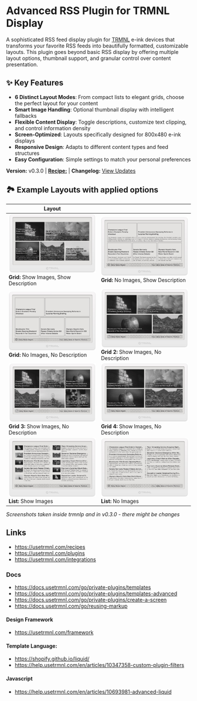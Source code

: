 # Advanced RSS Plugin for TRMNL Display

A sophisticated RSS feed display plugin for [TRMNL](https://usetrmnl.com) e-ink devices that transforms your favorite RSS feeds into beautifully formatted, customizable layouts. This plugin goes beyond basic RSS display by offering multiple layout options, thumbnail support, and granular control over content presentation.

## ✨ Key Features

- **6 Distinct Layout Modes**: From compact lists to elegant grids, choose the perfect layout for your content
- **Smart Image Handling**: Optional thumbnail display with intelligent fallbacks
- **Flexible Content Display**: Toggle descriptions, customize text clipping, and control information density  
- **Screen-Optimized**: Layouts specifically designed for 800x480 e-ink displays
- **Responsive Design**: Adapts to different content types and feed structures
- **Easy Configuration**: Simple settings to match your personal preferences

**Version:** v0.3.0 | [**Recipe:**](https://usetrmnl.com/recipes/79118/) | **Changelog:** [View Updates](https://github.com/heroheman/trmnl_advanced_rss/blob/main/CHANGELOG.md)

## 🏞️ Example Layouts with applied options

| Layout ||
|--------|--------|
| ![Layout: Grid, Show Images, Show Description](screenshots/full_grid_images.jpg)<br>**Grid:** Show Images, Show Description | ![Layout: Grid, No Images, Show Description](screenshots/full_grid_no-images.jpg)<br>**Grid:** No Images, Show Description |
| ![Layout: Grid, No Images, No Description](screenshots/full_grid_no-images_no-description.jpg)<br>**Grid:** No Images, No Description | ![Layout: Grid 2, Show Images, No Description](screenshots/full_grid-2_no-description.jpg)<br>**Grid 2:** Show Images, No Description |
| ![Layout: Grid 3, Show Images, No Description](screenshots/full_grid_3_no-description.jpg)<br>**Grid 3:** Show Images, No Description | ![Layout: Grid 4, Show Images, No Description](screenshots/full_grid_4_no-description.jpg)<br>**Grid 4:** Show Images, No Description |
| ![Layout: List, Show Images](screenshots/full_list_images.jpg)<br>**List:** Show Images | ![Layout: List, No Images](screenshots/full_list_no-images.jpg)<br>**List:** No Images |

_Screenshots taken inside trmnlp and in *v0.3.0* - there might be changes_

## Links

- https://usetrmnl.com/recipes
- https://usetrmnl.com/plugins
- https://usetrmnl.com/integrations

### Docs
- https://docs.usetrmnl.com/go/private-plugins/templates
- https://docs.usetrmnl.com/go/private-plugins/templates-advanced
- https://docs.usetrmnl.com/go/private-plugins/create-a-screen
- https://docs.usetrmnl.com/go/reusing-markup

#### Design Framework
- https://usetrmnl.com/framework

#### Template Language: 
- https://shopify.github.io/liquid/
- https://help.usetrmnl.com/en/articles/10347358-custom-plugin-filters

#### Javascript
- https://help.usetrmnl.com/en/articles/10693981-advanced-liquid